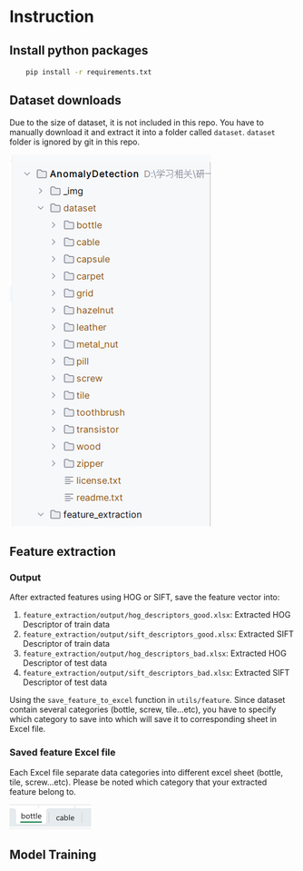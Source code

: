 # Instruction
## Install python packages
```bash
    pip install -r requirements.txt
```
## Dataset downloads
Due to the size of dataset, it is not included in this repo. You have to manually download it and extract it into a folder called `dataset`. 
`dataset` folder is ignored by git in this repo.

![Dataset Folder](_img/dataset_folder.png)

## Feature extraction
### Output
After extracted features using HOG or SIFT, save the feature vector into:

1. `feature_extraction/output/hog_descriptors_good.xlsx`: Extracted HOG Descriptor of train data
2. `feature_extraction/output/sift_descriptors_good.xlsx`: Extracted SIFT Descriptor of train data
3. `feature_extraction/output/hog_descriptors_bad.xlsx`: Extracted HOG Descriptor of test data
4. `feature_extraction/output/sift_descriptors_bad.xlsx`: Extracted SIFT Descriptor of test data

Using the `save_feature_to_excel` function in `utils/feature`. 
Since dataset contain several categories (bottle, screw, tile...etc), you have to specify which category to save into which 
will save it to corresponding sheet in Excel file.

### Saved feature Excel file
Each Excel file separate data categories into different excel sheet (bottle, tile, screw...etc). 
Please be noted which category that your extracted feature belong to.

![Excel Sheet Name](_img/excel_sheet_name.png)

## Model Training

